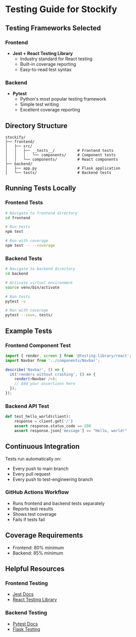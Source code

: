 # Testing Guide for Stockify

## Testing Frameworks Selected

### Frontend
- **Jest + React Testing Library**
  - Industry standard for React testing
  - Built-in coverage reporting
  - Easy-to-read test syntax

### Backend
- **Pytest**
  - Python's most popular testing framework
  - Simple test writing
  - Excellent coverage reporting

## Directory Structure
```
stockify/
├── frontend/
│   ├── src/
│   │   ├── __tests__/          # Frontend tests
│   │   │   └── components/     # Component tests
│   │   └── components/         # React components
├── backend/
│   ├── app.py                  # Flask application
│   └── tests/                  # Backend tests
```

## Running Tests Locally

### Frontend Tests
```bash
# Navigate to frontend directory
cd frontend

# Run tests
npm test

# Run with coverage
npm test -- --coverage
```

### Backend Tests
```bash
# Navigate to backend directory
cd backend

# Activate virtual environment
source venv/bin/activate

# Run tests
pytest -v

# Run with coverage
pytest --cov=. tests/
```

## Example Tests

### Frontend Component Test
```javascript
import { render, screen } from '@testing-library/react';
import Navbar from '../components/Navbar';

describe('Navbar', () => {
  it('renders without crashing', () => {
    render(<Navbar />);
    // Add your assertions here
  });
});
```

### Backend API Test
```python
def test_hello_world(client):
    response = client.get('/')
    assert response.status_code == 200
    assert response.json['message'] == "Hello, world!"
```

## Continuous Integration

Tests run automatically on:
- Every push to main branch
- Every pull request
- Every push to test-engineering branch

### GitHub Actions Workflow
- Runs frontend and backend tests separately
- Reports test results
- Shows test coverage
- Fails if tests fail

## Coverage Requirements
- Frontend: 80% minimum
- Backend: 85% minimum

## Helpful Resources

### Frontend Testing
- [Jest Docs](https://jestjs.io/docs/getting-started)
- [React Testing Library](https://testing-library.com/docs/react-testing-library/intro/)

### Backend Testing
- [Pytest Docs](https://docs.pytest.org/)
- [Flask Testing](https://flask.palletsprojects.com/en/2.0.x/testing/) 